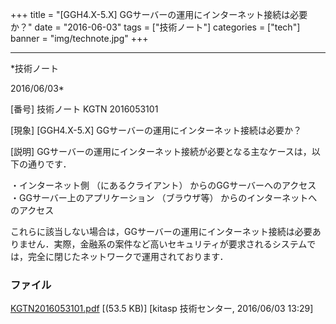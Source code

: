 ﻿+++
title = "[GGH4.X-5.X] GGサーバーの運用にインターネット接続は必要か？"
date = "2016-06-03"
tags = ["技術ノート"]
categories = ["tech"]
banner = "img/technote.jpg"
+++

-----------------------------------------------------------------------------------------------------------------------------

*技術ノート

2016/06/03*


[番号]
技術ノート KGTN 2016053101

[現象]
[GGH4.X-5.X] GGサーバーの運用にインターネット接続は必要か？

[説明]
GGサーバーの運用にインターネット接続が必要となる主なケースは，以下の通りです．

・インターネット側 （にあるクライアント） からのGGサーバーへのアクセス
・GGサーバー上のアプリケーション （ブラウザ等）
からのインターネットへのアクセス

これらに該当しない場合は，GGサーバーの運用にインターネット接続は必要ありません．実際，金融系の案件など高いセキュリティが要求されるシステムでは，完全に閉じたネットワークで運用されております．


### ファイル

 
 


[KGTN2016053101.pdf](http://techreport.kitasp.net/attachments/download/2635/KGTN2016053101.pdf)
 [(53.5 KB)] [kitasp 技術センター, 2016/06/03
13:29]


 


 

